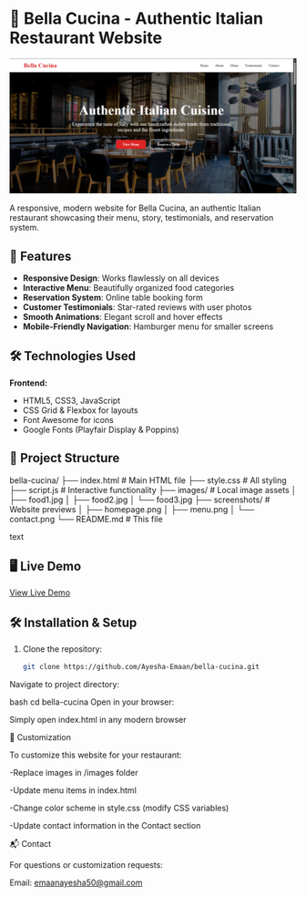 # 🍝 Bella Cucina - Authentic Italian Restaurant Website

![Bella Cucina Home Page](SS1.png)

A responsive, modern website for Bella Cucina, an authentic Italian restaurant showcasing their menu, story, testimonials, and reservation system.

## 🚀 Features

- **Responsive Design**: Works flawlessly on all devices
- **Interactive Menu**: Beautifully organized food categories
- **Reservation System**: Online table booking form
- **Customer Testimonials**: Star-rated reviews with user photos
- **Smooth Animations**: Elegant scroll and hover effects
- **Mobile-Friendly Navigation**: Hamburger menu for smaller screens

## 🛠 Technologies Used

**Frontend:**
- HTML5, CSS3, JavaScript
- CSS Grid & Flexbox for layouts
- Font Awesome for icons
- Google Fonts (Playfair Display & Poppins)

## 📂 Project Structure

bella-cucina/
├── index.html # Main HTML file
├── style.css # All styling
├── script.js # Interactive functionality
├── images/ # Local image assets
│ ├── food1.jpg
│ ├── food2.jpg
│ └── food3.jpg
├── screenshots/ # Website previews
│ ├── homepage.png
│ ├── menu.png
│ └── contact.png
└── README.md # This file

text

## 🖥️ Live Demo

[View Live Demo](https://ayesha-emaan.github.io/Italian-Restaurant-Website/) 

## 🛠️ Installation & Setup

1. Clone the repository:
   ```bash
   git clone https://github.com/Ayesha-Emaan/bella-cucina.git
Navigate to project directory:

bash
cd bella-cucina
Open in your browser:

Simply open index.html in any modern browser
 
📝 Customization

To customize this website for your restaurant:

-Replace images in /images folder

-Update menu items in index.html

-Change color scheme in style.css (modify CSS variables)

-Update contact information in the Contact section

📬 Contact

For questions or customization requests:

Email: emaanayesha50@gmail.com

